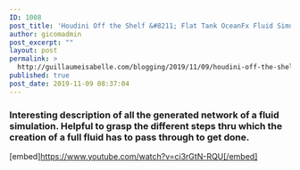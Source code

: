 ```yaml
---
ID: 1008
post_title: 'Houdini Off the Shelf &#8211; Flat Tank OceanFx Fluid Simulations 001 &#8211; YouTube'
author: gicomadmin
post_excerpt: ""
layout: post
permalink: >
  http://guillaumeisabelle.com/blogging/2019/11/09/houdini-off-the-shelf-flat-tank-oceanfx-fluid-simulations-001-youtube/
published: true
post_date: 2019-11-09 08:37:04
---
```

<!-- wp:heading {"level":3} -->

### Interesting description of all the generated network of a fluid simulation. Helpful to grasp the different steps thru which the creation of a full fluid has to pass through to get done.

<!-- /wp:heading -->

[embed]https://www.youtube.com/watch?v=ci3rGtN-RQU[/embed]